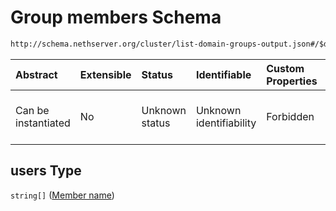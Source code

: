 # Group members Schema

```txt
http://schema.nethserver.org/cluster/list-domain-groups-output.json#/$defs/group/properties/users
```



| Abstract            | Extensible | Status         | Identifiable            | Custom Properties | Additional Properties | Access Restrictions | Defined In                                                                                        |
| :------------------ | :--------- | :------------- | :---------------------- | :---------------- | :-------------------- | :------------------ | :------------------------------------------------------------------------------------------------ |
| Can be instantiated | No         | Unknown status | Unknown identifiability | Forbidden         | Allowed               | none                | [list-domain-groups-output.json\*](cluster/list-domain-groups-output.json "open original schema") |

## users Type

`string[]` ([Member name](list-domain-groups-output-defs-group-descriptor-properties-group-members-member-name.md))
